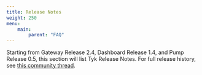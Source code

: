 ```yaml
---
title: Release Notes
weight: 250
menu:
    main:
        parent: "FAQ"
---
```


Starting from Gateway Release 2.4, Dashboard Release 1.4, and Pump Release 0.5, this section will list Tyk Release Notes.
For full release history, see [this community thread](https://community.tyk.io/c/releases).

